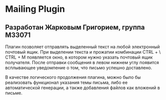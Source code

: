 # Mailing Plugin

## Разработан Жарковым Григорием, группа М33071

Плагин позволяет отправлять выделенный текст на любой электронный почтовый ящик. При выделении текста и прожатии комбинации CTRL + \ CTRL + M появляется окно, в котором
нужно указать почтовый ящик получателя. После отправки сообщения в левом нижнем углу появится всплывающее уведомление о том, что письмо успешно доставлено.

В качестве логического продолжения плагина, можно было бы реализовать функционал указания темы письма, либо ее автоматической генерации, а также добавления файлов как
вложений в письме. 
